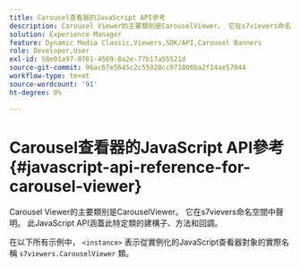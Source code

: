 ```yaml
---
title: Carousel查看器的JavaScript API參考
description: Carousel Viewer的主要類別是CarouselViewer。 它在s7vievers命名空間中聲明。 此JavaScript API涵蓋此特定類的建構子、方法和回調。
solution: Experience Manager
feature: Dynamic Media Classic,Viewers,SDK/API,Carousel Banners
role: Developer,User
exl-id: 58e01a97-0761-4569-8a2e-77b17a55521d
source-git-commit: 96ac67e5645c2c55920cc971806ba2f14ae57044
workflow-type: tm+mt
source-wordcount: '91'
ht-degree: 0%

---
```


# Carousel查看器的JavaScript API參考{#javascript-api-reference-for-carousel-viewer}

Carousel Viewer的主要類別是CarouselViewer。 它在s7vievers命名空間中聲明。 此JavaScript API涵蓋此特定類的建構子、方法和回調。

在以下所有示例中， `<instance>` 表示從實例化的JavaScript查看器對象的實際名稱 `s7viewers.CarouselViewer` 類。
